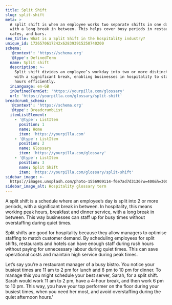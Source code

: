 ```yaml
---
title: Split Shift
slug: split-shift
meta: >
  A split shift is when an employee works two separate shifts in one day, often
  with a long break in between. This helps cover busy periods in restaurants,
  cafes, and bars.
seo_title: What is a Split Shift in the hospitality industry?
unique_id: 1726570617242x628393915250740200
schema:
  '@context': 'https://schema.org'
  '@type': DefinedTerm
  name: Split shift
  description: >-
    Split shift divides an employee’s workday into two or more distinct periods
    with a significant break, enabling businesses in hospitality to staff peak
    hours efficiently.
  inLanguage: en-GB
  inDefinedTermSet: 'https://yourpilla.com/glossary'
  url: 'https://yourpilla.com/glossary/split-shift'
breadcrumb_schema:
  '@context': 'https://schema.org'
  '@type': BreadcrumbList
  itemListElement:
    - '@type': ListItem
      position: 1
      name: Home
      item: 'https://yourpilla.com'
    - '@type': ListItem
      position: 2
      name: Glossary
      item: 'https://yourpilla.com/glossary'
    - '@type': ListItem
      position: 3
      name: Split Shift
      item: 'https://yourpilla.com/glossary/split-shift'
sidebar_image: >-
  https://images.unsplash.com/photo-1556909114-f6e7ad7d3136?w=400&h=300&fit=crop&auto=format
sidebar_image_alt: Hospitality glossary term
---
```

A split shift is a schedule where an employee’s day is split into 2 or more periods, with a significant break in between. In hospitality, this means working peak hours, breakfast and dinner service, with a long break in between. This way businesses can staff up for busy times without overstaffing during quiet times.

Split shifts are good for hospitality because they allow managers to optimise staffing to match customer demand. By scheduling employees for split shifts, restaurants and hotels can have enough staff during rush hours without paying for unnecessary labour during quiet times. This can save operational costs and maintain high service during peak times.

Let’s say you’re a restaurant manager of a busy bistro. You notice your busiest times are 11 am to 2 pm for lunch and 6 pm to 10 pm for dinner. To manage this you might schedule your best server, Sarah, for a split shift. Sarah would work 11 am to 2 pm, have a 4-hour break, and then work 6 pm to 10 pm. This way, you have your top performer on the floor during your busiest times, when you need her most, and avoid overstaffing during the quiet afternoon hours.'
